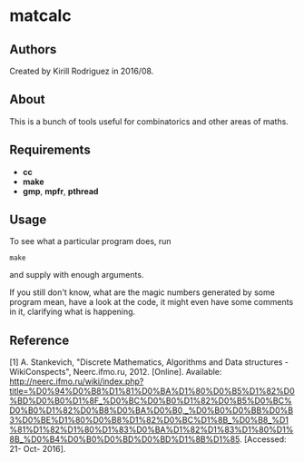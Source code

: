 # matcalc

## Authors

Created by Kirill Rodriguez in 2016/08.

## About

This is a bunch of tools useful for combinatorics and other areas of maths.

## Requirements

* **cc**
* **make**
* **gmp**, **mpfr**, **pthread**

## Usage

To see what a particular program does, run

	make

and supply with enough arguments.

If you still don't know, what are the magic numbers generated by some program mean, have a look at the code, it might even have some comments in it, clarifying what is happening.

## Reference

[1] A. Stankevich, "Discrete Mathematics, Algorithms and Data structures - WikiConspects", Neerc.ifmo.ru, 2012. [Online]. Available: http://neerc.ifmo.ru/wiki/index.php?title=%D0%94%D0%B8%D1%81%D0%BA%D1%80%D0%B5%D1%82%D0%BD%D0%B0%D1%8F_%D0%BC%D0%B0%D1%82%D0%B5%D0%BC%D0%B0%D1%82%D0%B8%D0%BA%D0%B0,_%D0%B0%D0%BB%D0%B3%D0%BE%D1%80%D0%B8%D1%82%D0%BC%D1%8B_%D0%B8_%D1%81%D1%82%D1%80%D1%83%D0%BA%D1%82%D1%83%D1%80%D1%8B_%D0%B4%D0%B0%D0%BD%D0%BD%D1%8B%D1%85. [Accessed: 21- Oct- 2016].